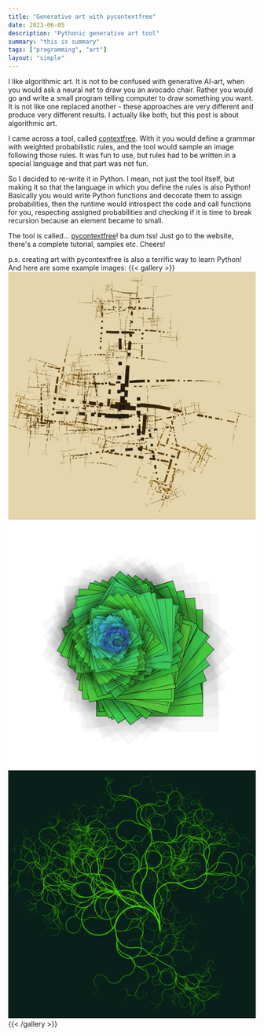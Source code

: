 ```yaml
---
title: "Generative art with pycontextfree"
date: 2023-06-05
description: "Pythonic generative art tool"
summary: "this is summary"
tags: ["programming", "art"]
layout: "simple"
---
```


I like algorithmic art. It is not to be confused with generative AI-art, when you would ask a neural net to draw you an avocado chair.
Rather you would go and write a small program telling computer to draw something you want.
It is not like one replaced another - these approaches are very different and produce very different results.
I actually like both, but this post is about algorithmic art.

I came across a tool, called  [contextfree](https://www.contextfreeart.org/).
With it you would define a grammar with weighted probabilistic rules, and the tool would sample an image following those rules.
It was fun to use, but rules had to be written in a special language and that part was not fun.

So I decided to re-write it in Python.
I mean, not just the tool itself, but making it so that the language in which you define the rules is also Python!
Basically you would write Python functions and decorate them to assign probabilities,
then the runtime would introspect the code and call functions for you, respecting assigned probabilities and checking if it is time to break recursion because an element became to small.

The tool is called... [pycontextfree](https://pycontextfree.blackbird.pw/)! ba dum tss!
Just go to the website, there's a complete tutorial, samples etc. Cheers!

p.s.
creating art with pycontextfree is also a terrific way to learn Python! And here are some example images:
{{< gallery >}}
  <img src="map.png" class="grid-w33" />
  <img src="paper.png" class="grid-w33" />
  <img src="curly_branches.png" class="grid-w33" />
{{< /gallery >}}


